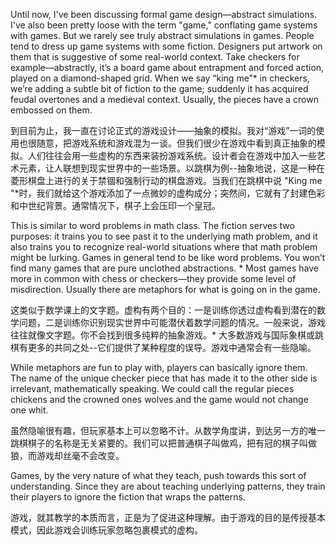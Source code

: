 Until now, I've been discussing formal game design—abstract simulations. I've also been pretty loose with the term "game," conflating game systems with games. But we rarely see truly abstract simulations in games. People tend to dress up game systems with some fiction. Designers put artwork on them that is suggestive of some real-world context. Take checkers for example—abstractly, it’s a board game about entrapment and forced action, played on a diamond-shaped grid. When we say “king me”* in checkers, we’re adding a subtle bit of fiction to the game; suddenly it has acquired feudal overtones and a medieval context. Usually, the pieces have a crown embossed on them.

到目前为止，我一直在讨论正式的游戏设计——抽象的模拟。我对“游戏”一词的使用也很随意，把游戏系统和游戏混为一谈。但我们很少在游戏中看到真正抽象的模拟。人们往往会用一些虚构的东西来装扮游戏系统。设计者会在游戏中加入一些艺术元素，让人联想到现实世界中的一些场景。以跳棋为例--抽象地说，这是一种在菱形棋盘上进行的关于禁锢和强制行动的棋盘游戏。当我们在跳棋中说 "King me "*时，我们就给这个游戏添加了一点微妙的虚构成分；突然间，它就有了封建色彩和中世纪背景。通常情况下，棋子上会压印一个皇冠。

This is similar to word problems in math class. The fiction serves two purposes: it trains you to see past it to the underlying math problem, and it also trains you to recognize real-world situations where that math problem might be lurking. Games in general tend to be like word problems. You won’t find many games that are pure unclothed abstractions. * Most games have more in common with chess or checkers—they provide some level of misdirection. Usually there are metaphors for what is going on in the game.

这类似于数学课上的文字题。虚构有两个目的：一是训练你透过虚构看到潜在的数学问题，二是训练你识别现实世界中可能潜伏着数学问题的情况。一般来说，游戏往往就像文字题。你不会找到很多纯粹的抽象游戏。* 大多数游戏与国际象棋或跳棋有更多的共同之处--它们提供了某种程度的误导。游戏中通常会有一些隐喻。


While metaphors are fun to play with, players can basically ignore them. The name of the unique checker piece that has made it to the other side is irrelevant, mathematically speaking. We could call the regular pieces chickens and the crowned ones wolves and the game would not change one whit.

虽然隐喻很有趣，但玩家基本上可以忽略不计。从数学角度讲，到达另一方的唯一跳棋棋子的名称是无关紧要的。我们可以把普通棋子叫做鸡，把有冠的棋子叫做狼，而游戏却丝毫不会改变。

Games, by the very nature of what they teach, push towards this sort of understanding. Since they are about teaching underlying patterns, they train their players to ignore the fiction that wraps the patterns.

游戏，就其教学的本质而言，正是为了促进这种理解。由于游戏的目的是传授基本模式，因此游戏会训练玩家忽略包裹模式的虚构。